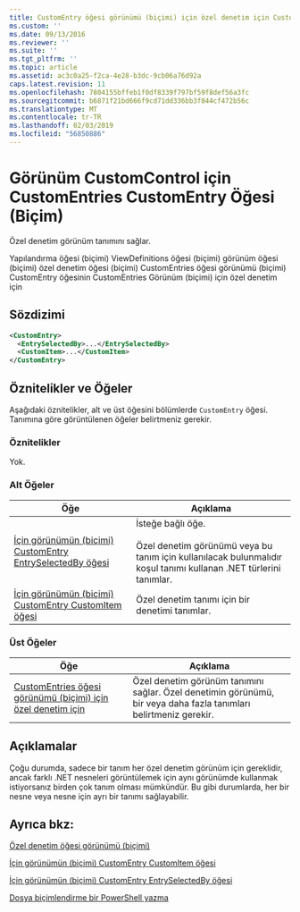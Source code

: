 ```yaml
---
title: CustomEntry öğesi görünümü (biçimi) için özel denetim için CustomEntries için | Microsoft Docs
ms.custom: ''
ms.date: 09/13/2016
ms.reviewer: ''
ms.suite: ''
ms.tgt_pltfrm: ''
ms.topic: article
ms.assetid: ac3c0a25-f2ca-4e28-b3dc-9cb06a76d92a
caps.latest.revision: 11
ms.openlocfilehash: 7804155bffeb1f0df8339f797bf59f8def56a3fc
ms.sourcegitcommit: b6871f21bd666f9cd71dd336bb3f844cf472b56c
ms.translationtype: MT
ms.contentlocale: tr-TR
ms.lasthandoff: 02/03/2019
ms.locfileid: "56850886"
---
```

# <a name="customentry-element-for-customentries-for-customcontrol-for-view-format"></a>Görünüm CustomControl için CustomEntries CustomEntry Öğesi (Biçim)

Özel denetim görünüm tanımını sağlar.

Yapılandırma öğesi (biçimi) ViewDefinitions öğesi (biçimi) görünüm öğesi (biçimi) özel denetim öğesi (biçimi) CustomEntries öğesi görünümü (biçimi) CustomEntry öğesinin CustomEntries Görünüm (biçimi) için özel denetim için

## <a name="syntax"></a>Sözdizimi

```xml
<CustomEntry>
  <EntrySelectedBy>...</EntrySelectedBy>
  <CustomItem>...</CustomItem>
</CustomEntry>
```

## <a name="attributes-and-elements"></a>Öznitelikler ve Öğeler

Aşağıdaki öznitelikler, alt ve üst öğesini bölümlerde `CustomEntry` öğesi. Tanımına göre görüntülenen öğeler belirtmeniz gerekir.

### <a name="attributes"></a>Öznitelikler

Yok.

### <a name="child-elements"></a>Alt Öğeler

|Öğe|Açıklama|
|-------------|-----------------|
|[İçin görünümün (biçimi) CustomEntry EntrySelectedBy öğesi](./entryselectedby-element-for-customentry-for-customcontrol-for-view-format.md)|İsteğe bağlı öğe.<br /><br /> Özel denetim görünümü veya bu tanım için kullanılacak bulunmalıdır koşul tanımı kullanan .NET türlerini tanımlar.|
|[İçin görünümün (biçimi) CustomEntry CustomItem öğesi](./customitem-element-for-customentry-for-customcontrol-for-view-format.md)|Özel denetim tanımı için bir denetimi tanımlar.|

### <a name="parent-elements"></a>Üst Öğeler

|Öğe|Açıklama|
|-------------|-----------------|
|[CustomEntries öğesi görünümü (biçimi) için özel denetim için](./customentries-element-for-customcontrol-for-view-format.md)|Özel denetim görünüm tanımını sağlar. Özel denetimin görünümü, bir veya daha fazla tanımları belirtmeniz gerekir.|

## <a name="remarks"></a>Açıklamalar

Çoğu durumda, sadece bir tanım her özel denetim görünüm için gereklidir, ancak farklı .NET nesneleri görüntülemek için aynı görünümde kullanmak istiyorsanız birden çok tanım olması mümkündür. Bu gibi durumlarda, her bir nesne veya nesne için ayrı bir tanımı sağlayabilir.

## <a name="see-also"></a>Ayrıca bkz:

[Özel denetim öğesi görünümü (biçimi)](./customcontrol-element-for-view-format.md)

[İçin görünümün (biçimi) CustomEntry CustomItem öğesi](./customitem-element-for-customentry-for-customcontrol-for-view-format.md)

[İçin görünümün (biçimi) CustomEntry EntrySelectedBy öğesi](./entryselectedby-element-for-customentry-for-customcontrol-for-view-format.md)

[Dosya biçimlendirme bir PowerShell yazma](./writing-a-powershell-formatting-file.md)
